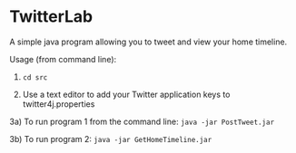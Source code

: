 # TwitterLab

A simple java program allowing you to tweet and view your home timeline.

Usage (from command line):
1) `cd src`

2) Use a text editor to add your Twitter application keys to twitter4j.properties

3a) To run program 1 from the command line: 
`java -jar PostTweet.jar`

3b) To run program 2: 
`java -jar GetHomeTimeline.jar`
